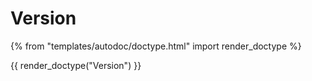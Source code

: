 # Version

{% from "templates/autodoc/doctype.html" import render_doctype %}

{{ render_doctype("Version") }}

<!-- jinja --><!-- static -->
